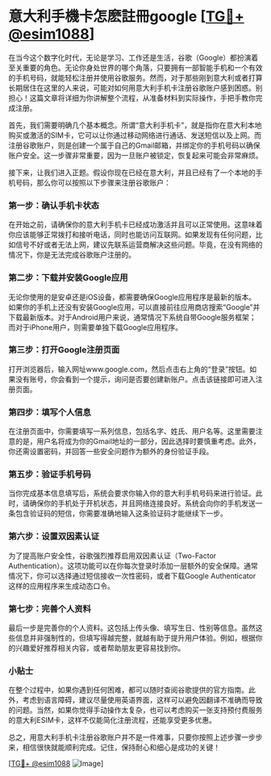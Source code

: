 # 意大利手機卡怎麽註冊google [[TG💪+ @esim1088](https://t.me/s/esim1088)]

在当今这个数字化时代，无论是学习、工作还是生活，谷歌（Google）都扮演着至关重要的角色。无论你身处世界的哪个角落，只要拥有一部智能手机和一个有效的手机号码，就能轻松注册并使用谷歌服务。然而，对于那些刚到意大利或者打算长期居住在这里的人来说，可能对如何用意大利手机卡注册谷歌账户感到困惑。别担心！这篇文章将详细为你讲解整个流程，从准备材料到实际操作，手把手教你完成注册。

首先，我们需要明确几个基本概念。所谓“意大利手机卡”，就是指你在意大利本地购买或激活的SIM卡，它可以让你通过移动网络进行通话、发送短信以及上网。而注册谷歌账户，则是创建一个属于自己的Gmail邮箱，并绑定你的手机号码以确保账户安全。这一步骤非常重要，因为一旦账户被锁定，恢复起来可能会非常麻烦。

接下来，让我们进入正题。假设你现在已经在意大利，并且已经有了一个本地的手机号码，那么你可以按照以下步骤来注册谷歌账户：

### 第一步：确认手机卡状态
在开始之前，请确保你的意大利手机卡已经成功激活并且可以正常使用。这意味着你应该能够正常拨打和接听电话，同时也能访问互联网。如果发现有任何问题，比如信号不好或者无法上网，建议先联系运营商解决这些问题。毕竟，在没有网络的情况下，你是无法完成谷歌账户注册的。

### 第二步：下载并安装Google应用
无论你使用的是安卓还是iOS设备，都需要确保Google应用程序是最新的版本。如果你的手机上还没有安装Google应用，可以直接前往应用商店搜索“Google”并下载最新版本。对于Android用户来说，通常情况下系统自带Google服务框架；而对于iPhone用户，则需要单独下载Google应用程序。

### 第三步：打开Google注册页面
打开浏览器后，输入网址www.google.com，然后点击右上角的“登录”按钮。如果没有账号，你会看到一个提示，询问是否要创建新账户。点击该链接即可进入注册页面。

### 第四步：填写个人信息
在注册页面中，你需要填写一系列信息，包括名字、姓氏、用户名等。这里需要注意的是，用户名将成为你的Gmail地址的一部分，因此选择时要慎重考虑。此外，你还需设置密码，并回答一些安全问题作为额外的身份验证手段。

### 第五步：验证手机号码
当你完成基本信息填写后，系统会要求你输入你的意大利手机号码来进行验证。此时，请确保你的手机处于开机状态，并且网络连接良好。系统会向你的手机发送一条包含验证码的短信，你需要准确地输入这条验证码才能继续下一步。

### 第六步：设置双因素认证
为了提高账户安全性，谷歌强烈推荐启用双因素认证（Two-Factor Authentication）。这项功能可以在你每次登录时添加一层额外的安全保障。通常情况下，你可以选择通过短信接收一次性密码，或者下载Google Authenticator这样的应用程序来生成动态口令。

### 第七步：完善个人资料
最后一步是完善你的个人资料。这包括上传头像、填写生日、性别等信息。虽然这些信息并非强制性的，但填写得越完整，就越有助于提升用户体验。例如，根据你的兴趣爱好推荐相关内容，或者帮助朋友更容易找到你。

### 小贴士
在整个过程中，如果你遇到任何困难，都可以随时查阅谷歌提供的官方指南。此外，考虑到语言障碍，建议尽量使用英语界面，这样可以避免因翻译不准确而导致的问题。当然，如果你觉得手动操作太复杂，也可以考虑购买一张支持预付费服务的意大利ESIM卡，这样不仅能简化注册流程，还能享受更多优惠。

总之，用意大利手机卡注册谷歌账户并不是一件难事，只要你按照上述步骤一步步来，相信很快就能顺利完成。记住，保持耐心和细心是成功的关键！

[[TG💪+ @esim1088](https://t.me/s/esim1088) ![Image](https://i.postimg.cc/4NQfJmqS/Snipaste-2025-05-13-00-14-12.png)]